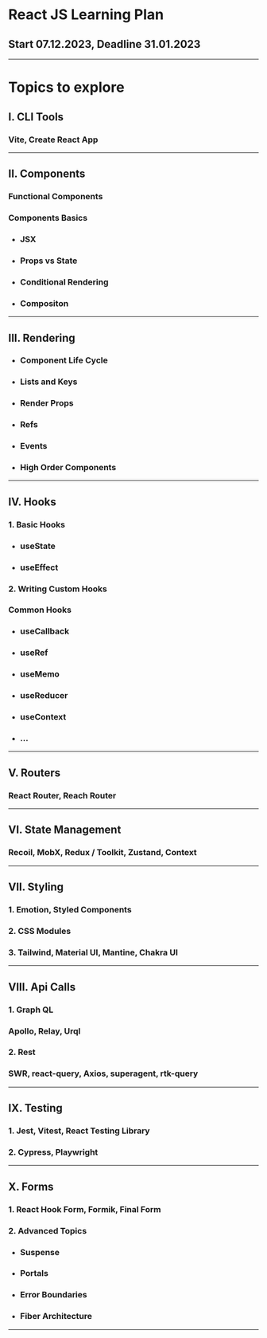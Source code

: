 # React JS Learning Plan 
## __Start 07.12.2023__, __Deadline 31.01.2023__
---
# Topics to explore
## I. CLI Tools
### __Vite, Create React App__
---
## II. Components
### __Functional Components__
### __Components Basics__
- ### __JSX__
- ### __Props vs State__
- ### __Conditional Rendering__
- ### __Compositon__
---
## III. Rendering
- ### __Component Life Cycle__
- ### __Lists and Keys__
- ### __Render Props__
- ### __Refs__
- ### __Events__
- ### __High Order Components__
---
## IV. Hooks
### __1. Basic Hooks__
- ### __useState__
- ### __useEffect__
### __2. Writing Custom Hooks__
### __Common Hooks__
- ### useCallback
- ### useRef
- ### useMemo
- ### useReducer
- ### useContext
- ### ...
---
## V. Routers
### __React Router, Reach Router__
---
## VI. State Management
### __Recoil, MobX, Redux / Toolkit, Zustand, Context__
---
## VII. Styling 
### __1. Emotion, Styled Components__
### __2. CSS Modules__
### __3. Tailwind, Material UI, Mantine, Chakra UI__
---
## VIII. Api Calls
### __1. Graph QL__
### Apollo, Relay, Urql
### __2. Rest__
### SWR, react-query, Axios, superagent, rtk-query
---
## IX. Testing
### __1. Jest, Vitest, React Testing Library__
### __2. Cypress, Playwright__
---
## X. Forms
### __1. React Hook Form, Formik, Final Form__
### __2. Advanced Topics__
- ### Suspense
- ### Portals
- ### Error Boundaries
- ### Fiber Architecture
---
